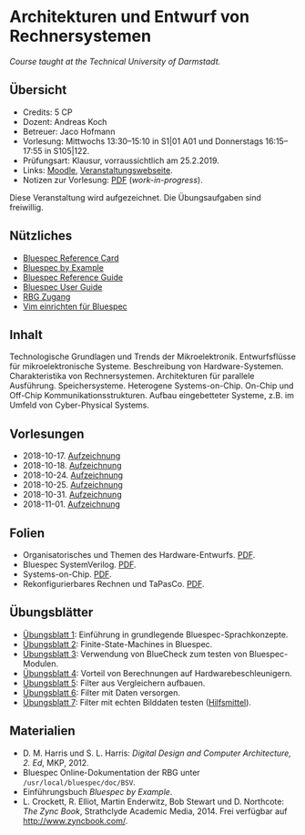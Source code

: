 # Architekturen und Entwurf von Rechnersystemen

*Course taught at the Technical University of Darmstadt.*

## Übersicht

*   Credits: 5 CP
*   Dozent: Andreas Koch
*   Betreuer: Jaco Hofmann
*   Vorlesung: Mittwochs 13:30–15:10 in S1|01 A01 und Donnerstags 16:15–17:55 in S105|122.
*   Prüfungsart: Klausur, vorraussichtlich am 25.2.2019.
*   Links: [Moodle](https://moodle.informatik.tu-darmstadt.de/course/view.php?id=476), [Veranstaltungswebseite](https://www.esa.informatik.tu-darmstadt.de/twiki/bin/view/Lectures/AERWS18De.html).
*   Notizen zur Vorlesung: [PDF](notizen.pdf) (*work-in-progress*).

Diese Veranstaltung wird aufgezeichnet. Die Übungsaufgaben sind freiwillig. 

## Nützliches

*   [Bluespec Reference Card](material/BSV_ref_card.pdf)
*   [Bluespec by Example](material/bsv_by_example.pdf)
*   [Bluespec Reference Guide](material/reference-guide.pdf)
*   [Bluespec User Guide](material/user-guide.pdf)
*   [RBG Zugang](tutorials/rbg.md)
*   [Vim einrichten für Bluespec](tutorials/vim.md)

## Inhalt

Technologische Grundlagen und Trends der Mikroelektronik. Entwurfsflüsse für mikroelektronische Systeme. Beschreibung von Hardware-Systemen. Charakteristika von Rechnersystemen. Architekturen für parallele Ausführung. Speichersysteme. Heterogene Systems-on-Chip. On-Chip und Off-Chip Kommunikationsstrukturen. Aufbau eingebetteter Systeme, z.B. im Umfeld von Cyber-Physical Systems.

## Vorlesungen

*   2018-10-17. [Aufzeichnung](http://www.esa.cs.tu-darmstadt.de/campus/AER-20181017.avi)
*   2018-10-18. [Aufzeichnung](http://www.esa.cs.tu-darmstadt.de/campus/AER-20181018.avi)
*   2018-10-24. [Aufzeichnung](http://www.esa.cs.tu-darmstadt.de/campus/AER-20181024.mp4)
*   2018-10-25. [Aufzeichnung](http://www.esa.cs.tu-darmstadt.de/campus/AER-20181025.mp4)
*   2018-10-31. [Aufzeichnung](http://www.esa.cs.tu-darmstadt.de/campus/AER-20181031.mp4)
*   2018-11-01. [Aufzeichnung](http://www.esa.cs.tu-darmstadt.de/campus/AER-20181101.mp4)

## Folien

*   Organisatorisches und Themen des Hardware-Entwurfs. [PDF](https://moodle.informatik.tu-darmstadt.de/mod/resource/view.php?id=16069).
*   Bluespec SystemVerilog. [PDF](https://moodle.informatik.tu-darmstadt.de/mod/resource/view.php?id=16070).
*   Systems-on-Chip. [PDF](https://moodle.informatik.tu-darmstadt.de/mod/resource/view.php?id=16071).
*   Rekonfigurierbares Rechnen und TaPasCo. [PDF](https://moodle.informatik.tu-darmstadt.de/mod/resource/view.php?id=16072).

## Übungsblätter

*   [Übungsblatt 1](https://moodle.informatik.tu-darmstadt.de/mod/resource/view.php?id=16074): Einführung in grundlegende Bluespec-Sprachkonzepte.
*   [Übungsblatt 2](https://moodle.informatik.tu-darmstadt.de/mod/resource/view.php?id=16075): Finite-State-Machines in Bluespec.
*   [Übungsblatt 3](https://moodle.informatik.tu-darmstadt.de/mod/resource/view.php?id=16076): Verwendung von BlueCheck zum testen von Bluespec-Modulen.
*   [Übungsblatt 4](https://moodle.informatik.tu-darmstadt.de/mod/resource/view.php?id=16077): Vorteil von Berechnungen auf Hardwarebeschleunigern.
*   [Übungsblatt 5](https://moodle.informatik.tu-darmstadt.de/mod/resource/view.php?id=16078): Filter aus Vergleichern aufbauen.
*   [Übungsblatt 6](https://moodle.informatik.tu-darmstadt.de/mod/resource/view.php?id=16079): Filter mit Daten versorgen.
*   [Übungsblatt 7](https://moodle.informatik.tu-darmstadt.de/mod/resource/view.php?id=16080): Filter mit echten Bilddaten testen ([Hilfsmittel](https://moodle.informatik.tu-darmstadt.de/mod/resource/view.php?id=16081)).

## Materialien

*   D. M. Harris und S. L. Harris: *Digital Design and Computer Architecture, 2. Ed*, MKP, 2012.
*   Bluespec Online-Dokumentation der RBG unter `/usr/local/bluespec/doc/BSV`.
*   Einführungsbuch *Bluespec by Example*.
*   L. Crockett, R. Elliot, Martin Enderwitz, Bob Stewart und D. Northcote: *The Zync Book*, Strathclyde Academic Media, 2014. Frei verfügbar auf <http://www.zyncbook.com/>.
